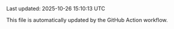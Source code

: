 Last updated: 2025-10-26 15:10:13 UTC

This file is automatically updated by the GitHub Action workflow.
